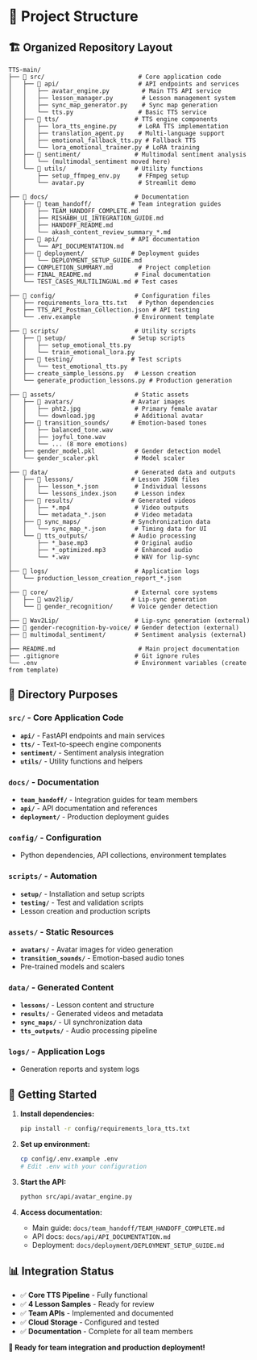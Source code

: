 # 📁 Project Structure

## 🏗️ Organized Repository Layout

```
TTS-main/
├── 📁 src/                          # Core application code
│   ├── 📁 api/                      # API endpoints and services
│   │   ├── avatar_engine.py         # Main TTS API service
│   │   ├── lesson_manager.py        # Lesson management system
│   │   ├── sync_map_generator.py    # Sync map generation
│   │   └── tts.py                  # Basic TTS service
│   ├── 📁 tts/                     # TTS engine components
│   │   ├── lora_tts_engine.py      # LoRA TTS implementation
│   │   ├── translation_agent.py    # Multi-language support
│   │   ├── emotional_fallback_tts.py # Fallback TTS
│   │   └── lora_emotional_trainer.py # LoRA training
│   ├── 📁 sentiment/               # Multimodal sentiment analysis
│   │   └── (multimodal_sentiment moved here)
│   └── 📁 utils/                   # Utility functions
│       ├── setup_ffmpeg_env.py     # FFmpeg setup
│       └── avatar.py               # Streamlit demo
│
├── 📁 docs/                        # Documentation
│   ├── 📁 team_handoff/           # Team integration guides
│   │   ├── TEAM_HANDOFF_COMPLETE.md
│   │   ├── RISHABH_UI_INTEGRATION_GUIDE.md
│   │   ├── HANDOFF_README.md
│   │   └── akash_content_review_summary_*.md
│   ├── 📁 api/                    # API documentation
│   │   └── API_DOCUMENTATION.md
│   ├── 📁 deployment/             # Deployment guides
│   │   └── DEPLOYMENT_SETUP_GUIDE.md
│   ├── COMPLETION_SUMMARY.md       # Project completion
│   ├── FINAL_README.md            # Final documentation
│   └── TEST_CASES_MULTILINGUAL.md # Test cases
│
├── 📁 config/                      # Configuration files
│   ├── requirements_lora_tts.txt   # Python dependencies
│   ├── TTS_API_Postman_Collection.json # API testing
│   └── .env.example               # Environment template
│
├── 📁 scripts/                     # Utility scripts
│   ├── 📁 setup/                  # Setup scripts
│   │   ├── setup_emotional_tts.py
│   │   └── train_emotional_lora.py
│   ├── 📁 testing/                # Test scripts
│   │   └── test_emotional_tts.py
│   ├── create_sample_lessons.py   # Lesson creation
│   └── generate_production_lessons.py # Production generation
│
├── 📁 assets/                      # Static assets
│   ├── 📁 avatars/                # Avatar images
│   │   ├── pht2.jpg               # Primary female avatar
│   │   └── download.jpg           # Additional avatar
│   ├── 📁 transition_sounds/      # Emotion-based tones
│   │   ├── balanced_tone.wav
│   │   ├── joyful_tone.wav
│   │   └── ... (8 more emotions)
│   ├── gender_model.pkl           # Gender detection model
│   └── gender_scaler.pkl          # Model scaler
│
├── 📁 data/                        # Generated data and outputs
│   ├── 📁 lessons/                # Lesson JSON files
│   │   ├── lesson_*.json          # Individual lessons
│   │   └── lessons_index.json     # Lesson index
│   ├── 📁 results/                # Generated videos
│   │   ├── *.mp4                  # Video outputs
│   │   └── metadata_*.json        # Video metadata
│   ├── 📁 sync_maps/              # Synchronization data
│   │   └── sync_map_*.json        # Timing data for UI
│   └── 📁 tts_outputs/            # Audio processing
│       ├── *_base.mp3             # Original audio
│       ├── *_optimized.mp3        # Enhanced audio
│       └── *.wav                  # WAV for lip-sync
│
├── 📁 logs/                        # Application logs
│   └── production_lesson_creation_report_*.json
│
├── 📁 core/                        # External core systems
│   ├── 📁 wav2lip/                # Lip-sync generation
│   └── 📁 gender_recognition/     # Voice gender detection
│
├── 📁 Wav2Lip/                     # Lip-sync generation (external)
├── 📁 gender-recognition-by-voice/ # Gender detection (external)
├── 📁 multimodal_sentiment/        # Sentiment analysis (external)
│
├── README.md                       # Main project documentation
├── .gitignore                     # Git ignore rules
└── .env                           # Environment variables (create from template)
```

## 🎯 Directory Purposes

### `src/` - Core Application Code
- **`api/`** - FastAPI endpoints and main services
- **`tts/`** - Text-to-speech engine components
- **`sentiment/`** - Sentiment analysis integration
- **`utils/`** - Utility functions and helpers

### `docs/` - Documentation
- **`team_handoff/`** - Integration guides for team members
- **`api/`** - API documentation and references
- **`deployment/`** - Production deployment guides

### `config/` - Configuration
- Python dependencies, API collections, environment templates

### `scripts/` - Automation
- **`setup/`** - Installation and setup scripts
- **`testing/`** - Test and validation scripts
- Lesson creation and production scripts

### `assets/` - Static Resources
- **`avatars/`** - Avatar images for video generation
- **`transition_sounds/`** - Emotion-based audio tones
- Pre-trained models and scalers

### `data/` - Generated Content
- **`lessons/`** - Lesson content and structure
- **`results/`** - Generated videos and metadata
- **`sync_maps/`** - UI synchronization data
- **`tts_outputs/`** - Audio processing pipeline

### `logs/` - Application Logs
- Generation reports and system logs

## 🚀 Getting Started

1. **Install dependencies:**
   ```bash
   pip install -r config/requirements_lora_tts.txt
   ```

2. **Set up environment:**
   ```bash
   cp config/.env.example .env
   # Edit .env with your configuration
   ```

3. **Start the API:**
   ```bash
   python src/api/avatar_engine.py
   ```

4. **Access documentation:**
   - Main guide: `docs/team_handoff/TEAM_HANDOFF_COMPLETE.md`
   - API docs: `docs/api/API_DOCUMENTATION.md`
   - Deployment: `docs/deployment/DEPLOYMENT_SETUP_GUIDE.md`

## 📊 Integration Status

- ✅ **Core TTS Pipeline** - Fully functional
- ✅ **4 Lesson Samples** - Ready for review
- ✅ **Team APIs** - Implemented and documented
- ✅ **Cloud Storage** - Configured and tested
- ✅ **Documentation** - Complete for all team members

**🎉 Ready for team integration and production deployment!**
